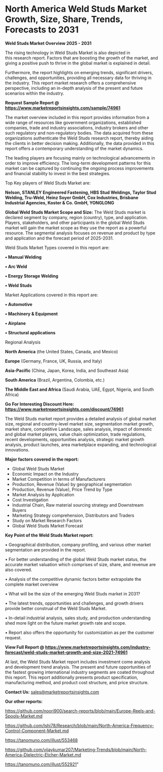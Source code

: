 # North America Weld Studs Market Growth, Size, Share, Trends, Forecasts to 2031

<Strong> Weld Studs Market Overview 2025 - 2031</strong>

The rising technology in Weld Studs Market is also depicted in this research report. Factors that are boosting the growth of the market, and giving a positive push to thrive in the global market is explained in detail.

Furthermore, the report highlights on emerging trends, significant drivers, challenges, and opportunities, providing all necessary data for thriving in the industry. This report market research offers a comprehensive perspective, including an in-depth analysis of the present and future scenarios within the industry.

<strong>Request Sample Report @ <a href=https://www.marketreportsinsights.com/sample/74961>https://www.marketreportsinsights.com/sample/74961</a></strong>

The market overview included in this report provides information from a wide range of resources like government organizations, established companies, trade and industry associations, industry brokers and other such regulatory and non-regulatory bodies. The data acquired from these organizations authenticate the Weld Studs research report, thereby aiding the clients in better decision making. Additionally, the data provided in this report offers a contemporary understanding of the market dynamics.

The leading players are focusing mainly on technological advancements in order to improve efficiency. The long-term development patterns for this market can be captured by continuing the ongoing process improvements and financial stability to invest in the best strategies.

Top Key players of Weld Studs Market are:

<strong>Nelson, STANLEY Engineered Fastening, HBS Stud Weldings, Taylor Stud Welding, Tru-Weld, Heinz Soyer GmbH, Cox Industries, Brisbane Industrial Agencies, Koster & Co. GmbH, YONGLONG</strong>

<strong><b>Global Weld Studs Market Scope and Size:</b></strong>
The Weld Studs market is declared segment by company, region (country), type, and application. Players, stakeholders, and other participants in the global Weld Studs market will gain the market scope as they use the report as a powerful resource. The segmental analysis focuses on revenue and product by type and application and the forecast period of 2025-2031.

Weld Studs Market Types covered in this report are:

<strong>• Manual Welding

• Arc Weld

• Energy Storage Welding

• Weld Studs</strong>

Market Applications covered in this report are:

<strong>• Automotive

• Machinery & Equipment

• Airplane

• Structural applications</strong> 

Regional Analysis

<strong>North America</strong> (the United States, Canada, and Mexico)

<strong>Europe</strong> (Germany, France, UK, Russia, and Italy)

<strong>Asia-Pacific</strong> (China, Japan, Korea, India, and Southeast Asia)

<strong>South America</strong> (Brazil, Argentina, Colombia, etc.)

<strong>The Middle East and Africa</strong> (Saudi Arabia, UAE, Egypt, Nigeria, and South Africa)

<strong>Go For Interesting Discount Here: <a href=https://www.marketreportsinsights.com/discount/74961>https://www.marketreportsinsights.com/discount/74961</a></strong>

The Weld Studs market report provides a detailed analysis of global market size, regional and country-level market size, segmentation market growth, market share, competitive Landscape, sales analysis, impact of domestic and global market players, value chain optimization, trade regulations, recent developments, opportunities analysis, strategic market growth analysis, product launches, area marketplace expanding, and technological innovations.

<strong><b>Major factors covered in the report:</b></strong>
<ul>
  <li>Global Weld Studs Market </li>
  <li>Economic Impact on the Industry</li>
  <li>Market Competition in terms of Manufacturers</li>
  <li>Production, Revenue (Value) by geographical segmentation</li>
  <li>Production, Revenue (Value), Price Trend by Type</li>
  <li>Market Analysis by Application</li>
  <li>Cost Investigation</li>
  <li>Industrial Chain, Raw material sourcing strategy and Downstream Buyers</li>
  <li>Marketing Strategy comprehension, Distributors and Traders</li>
  <li>Study on Market Research Factors</li>
  <li>Global Weld Studs Market Forecast</li>
</ul>

<strong><b>Key Point of the Weld Studs Market report:</b></strong>

• Geographical distribution, company profiling, and various other market segmentation are provided in the report.

• For better understanding of the global Weld Studs market status, the accurate market valuation which comprises of size, share, and revenue are also covered.

• Analysis of the competitive dynamic factors better extrapolate the complete market overview

• What will be the size of the emerging Weld Studs market in 2031?

• The latest trends, opportunities and challenges, and growth drivers provide better construal of the Weld Studs Market.

• In-detail industrial analysis, sales study, and production understanding shed more light on the future market growth rate and scope.

• Report also offers the opportunity for customization as per the customer request.

<strong><b>View Full Report @ <a href=https://www.marketreportsinsights.com/industry-forecast/weld-studs-market-growth-and-size-2021-74961>https://www.marketreportsinsights.com/industry-forecast/weld-studs-market-growth-and-size-2021-74961</a></b></strong>


At last, the Weld Studs Market report includes investment come analysis and development trend analysis. The present and future opportunities of the fastest growing international industry segments are coated throughout this report. This report additionally presents product specification, manufacturing method, and product cost structure, and price structure.

<strong>Contact Us:</strong>
sales@marketreportsinsights.com

<strong>Our other reports:</strong>

<a href=https://github.com/noori900/search-reports/blob/main/Europe-Reels-and-Spools-Market.md>https://github.com/noori900/search-reports/blob/main/Europe-Reels-and-Spools-Market.md</a>

<a href=https://github.com/Ishi78/Research/blob/main/North-America-Frequency-Control-Component-Market.md>https://github.com/Ishi78/Research/blob/main/North-America-Frequency-Control-Component-Market.md</a>

<a href=https://tanomuno.com/illust/553468>https://tanomuno.com/illust/553468</a>

<a href=https://github.com/vijaykumar207/Marketing-Trends/blob/main/North-America-Dielectric-Etcher-Market.md>https://github.com/vijaykumar207/Marketing-Trends/blob/main/North-America-Dielectric-Etcher-Market.md</a>

<a href=https://tanomuno.com/illust/552921>https://tanomuno.com/illust/552921</a>"
